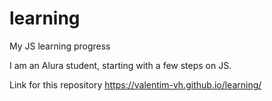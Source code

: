 # learning
My JS learning progress

I am an Alura student, starting with a few steps on JS.

Link for this repository https://valentim-vh.github.io/learning/
